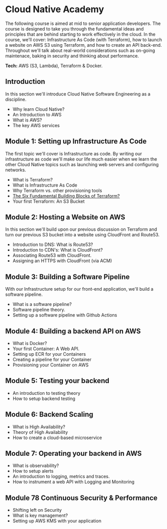 # Cloud Native Academy

The following course is aimed at mid to senior application developers. The course is designed to take you through the fundamental ideas and principles that are behind starting to work effectively in the cloud. In the course, we'll cover: Infrastructure As Code (with Terraform), how to launch a website on AWS S3 using Terraform, and how to create an API back-end. Throughout we'll talk about real-world considerations such as on-going maintenace, baking in security and thinking about performance. 

**Tech:** AWS (S3, Lambda), Terraform & Docker.

## Introduction

In this section we'll introduce Cloud Native Software Engineering as a discipline.

* Why learn Cloud Native?
* An Introduction to AWS
* What is AWS?
* The key AWS services

## Module 1: Setting up Infrastructure As Code

The first topic we'll cover is Infrastructure as code. By writing our infrastructure as code we'll make our life much easier when we learn the other Cloud Native topics such as launching web servers and configuring networks. 

* What is Terraform? 
* What is Infrastructure As Code
* Why Terraform vs. other provisioning tools
* [The Six Fundamental Building Blocks of Terraform?](./terraform/introduction.md)
* Your first Terraform: An S3 Bucket

## Module 2: Hosting a Website on AWS

In this section we'll build upon our previous discussion on Terraform and turn our previous S3 bucket into a website using CloudFront and Route53. 

* Introduction to DNS: What is Route53?
* Introduction to CDN's: What is CloudFront? 
* Associating Route53 with CloudFront. 
* Assigning an HTTPS with CloudFront (via ACM)

## Module 3: Building a Software Pipeline

With our Infrastructure setup for our front-end application, we'll build a software pipeline.

* What is a software pipeline? 
* Software pipeline theory. 
* Setting up a software pipeline with Github Actions

## Module 4: Building a backend API on AWS

* What is Docker? 
* Your first Container: A Web API. 
* Setting up ECR for your Containers
* Creating a pipeline for your Container
* Provisioning your Container on AWS

## Module 5: Testing your backend

* An introduction to testing theory
* How to setup backend testing

## Module 6: Backend Scaling

* What is High Availability? 
* Theory of High Availability
* How to create a cloud-based microservice

## Module 7: Operating your backend in AWS

* What is observability?
* How to setup alerts
* An introduction to logging, metrics and traces. 
* How to instrument a web API with Logging and Monitoring

## Module 78 Continuous Security & Performance

* Shifting left on Security
* What is key management? 
* Setting up AWS KMS with your application
